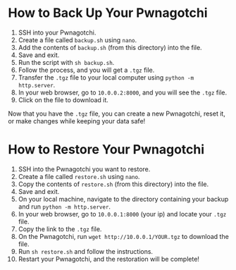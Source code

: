 # How to Back Up Your Pwnagotchi

1. SSH into your Pwnagotchi.
2. Create a file called `backup.sh` using `nano`.
3. Add the contents of `backup.sh` (from this directory) into the file.
4. Save and exit.
5. Run the script with `sh backup.sh`.
6. Follow the process, and you will get a `.tgz` file.
7. Transfer the `.tgz` file to your local computer using `python -m http.server`.
8. In your web browser, go to `10.0.0.2:8000`, and you will see the `.tgz` file.
9. Click on the file to download it.

Now that you have the `.tgz` file, you can create a new Pwnagotchi, reset it, or make changes while keeping your data safe!

# How to Restore Your Pwnagotchi

1. SSH into the Pwnagotchi you want to restore.
2. Create a file called `restore.sh` using `nano`.
3. Copy the contents of `restore.sh` (from this directory) into the file.
4. Save and exit.
5. On your local machine, navigate to the directory containing your backup and run `python -m http.server`.
6. In your web browser, go to `10.0.0.1:8000` (your ip) and locate your `.tgz` file.
7. Copy the link to the `.tgz` file.
8. On the Pwnagotchi, run `wget http://10.0.0.1/YOUR.tgz` to download the file.
9. Run `sh restore.sh` and follow the instructions.
10. Restart your Pwnagotchi, and the restoration will be complete!
